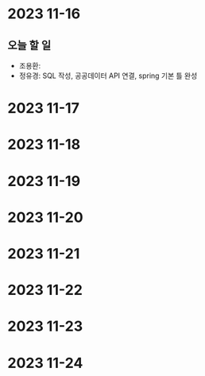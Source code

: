 # 2023 11-16
## 오늘 할 일
- 조용환: 
- 정유경: SQL 작성, 공공데이터 API 연결, spring 기본 틀 완성
# 2023 11-17
# 2023 11-18
# 2023 11-19
# 2023 11-20
# 2023 11-21
# 2023 11-22
# 2023 11-23
# 2023 11-24
